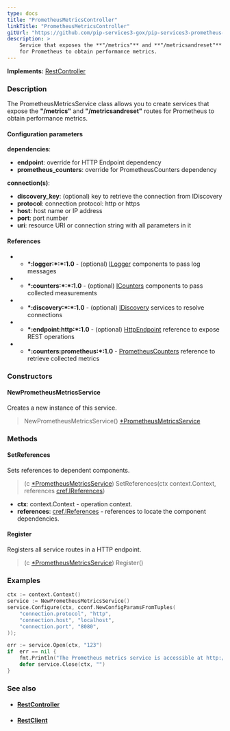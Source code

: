 ```yaml
---
type: docs
title: "PrometheusMetricsController"
linkTitle: "PrometheusMetricsController"
gitUrl: "https://github.com/pip-services3-gox/pip-services3-prometheus-gox"
description: >
    Service that exposes the **"/metrics"** and **"/metricsandreset"** routes 
    for Prometheus to obtain performance metrics.
---
```


**Implements:** [RestController](../../../http/controllers/rest_controller)

### Description

The PrometheusMetricsService class allows you to create services that expose the **"/metrics"** and **"/metricsandreset"** routes for Prometheus to obtain performance metrics.

#### Configuration parameters

**dependencies**:
- **endpoint**: override for HTTP Endpoint dependency
- **prometheus_counters**: override for PrometheusCounters dependency

**connection(s)**:
- **discovery_key**: (optional) key to retrieve the connection from IDiscovery
- **protocol**: connection protocol: http or https
- **host**: host name or IP address
- **port**: port number
- **uri**: resource URI or connection string with all parameters in it


#### References
 * - **\*:logger:\*:\*:1.0** - (optional) [ILogger](../../../observability/log/ilogger) components to pass log messages
 * - **\*:counters:\*:\*:1.0** - (optional) [ICounters](../../../observability/count/icounters) components to pass collected measurements
 * - **\*:discovery:\*:\*:1.0** - (optional) [IDiscovery](../../../config/connect/idiscovery) services to resolve connections
 * - **\*:endpoint:http:\*:1.0** - (optional) [HttpEndpoint](../../../config/connect/idiscovery) reference to expose REST operations
 * - **\*:counters:prometheus:\*:1.0** - [PrometheusCounters](../../count/prometheus_counters) reference to retrieve collected metrics


### Constructors

#### NewPrometheusMetricsService
Creates a new instance of this service.

> NewPrometheusMetricsService() [*PrometheusMetricsService]()


### Methods

#### SetReferences
Sets references to dependent components.

> (c [*PrometheusMetricsService]()) SetReferences(ctx context.Context, references [cref.IReferences](../../../components/refer/ireferences))

- **ctx**: context.Context - operation context.
- **references**: [cref.IReferences](../../../components/refer/ireferences) - references to locate the component dependencies. 

#### Register
Registers all service routes in a HTTP endpoint.

> (c [*PrometheusMetricsService]()) Register()

### Examples

```go
ctx := context.Context()
service := NewPrometheusMetricsService()
service.Configure(ctx, cconf.NewConfigParamsFromTuples(
    "connection.protocol", "http",
    "connection.host", "localhost",
    "connection.port", "8080",
));

err := service.Open(ctx, "123")
if  err == nil {
    fmt.Println("The Prometheus metrics service is accessible at http://localhost:8080/metrics");
    defer service.Close(ctx, "")
}
```

### See also
- #### [RestController](../../../http/controllers/rest_controller)
- #### [RestClient](../../../http/clients/rest_client)

